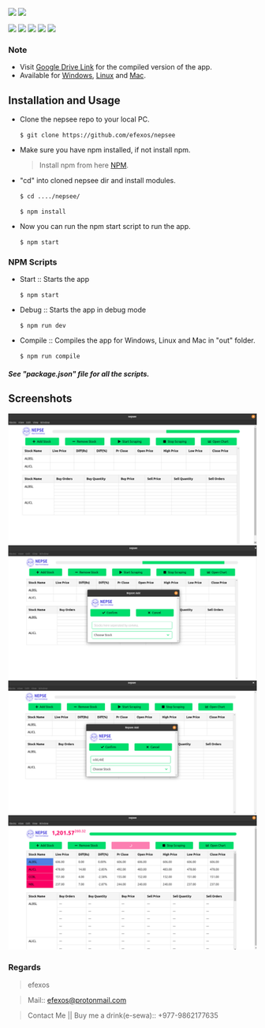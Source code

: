 ![](https://img.shields.io/badge/efexos-nepsee-brightgreen)
![](https://img.shields.io/badge/version-2.1.4-purple)

![](https://img.shields.io/badge/-Electron-blue)
![](https://img.shields.io/badge/-Javascript-orange)
![](https://img.shields.io/badge/-HTML-red)
![](https://img.shields.io/badge/-NPM-blueviolet)
![](https://img.shields.io/badge/-Node-ff68b4)

### Note
   - Visit [Google Drive Link](https://drive.google.com/drive/folders/1BiMXNkvClyFFvJmoSuCYRO4m72AWJv8X?usp=sharing) for the compiled version of the app.
   - Available for [Windows](https://drive.google.com/file/d/1W_ZcPSZtJbqnnuzyPOO7goiHK_eeVnz1/view?usp=sharing), [Linux](https://drive.google.com/file/d/12sacPfHWOA1oW_pLv51GECU7dXPTm4P0/view?usp=sharing) and [Mac](https://drive.google.com/file/d/1itZhWu4lutewdK3laV8yYCscsJ6sJZYd/view?usp=sharing). 

## Installation and Usage
   - Clone the nepsee repo to your local PC.
   
      `$ git clone https://github.com/efexos/nepsee`
 
   - Make sure you have npm installed, if not install npm.
      > Install npm from here [NPM](https://www.npmjs.com/get-npm).
   - "cd" into cloned nepsee dir and install modules.
   
      `$ cd ..../nepsee/`

      `$ npm install`
 
   - Now you can run the npm start script to run the app.
 
      `$ npm start`

### NPM Scripts
   - Start :: Starts the app

      `$ npm start`
      
   - Debug :: Starts the app in debug mode
   
      `$ npm run dev`
      
   - Compile :: Compiles the app for Windows, Linux and Mac in "out" folder.
      
      `$ npm run compile`

##### See "package.json" file for all the scripts.

## Screenshots
![](https://github.com/efexos/nepsee/blob/master/screenshots/sc1.png)
![](https://github.com/efexos/nepsee/blob/master/screenshots/sc2.png)
![](https://github.com/efexos/nepsee/blob/master/screenshots/sc3.png)
![](https://github.com/efexos/nepsee/blob/master/screenshots/sc4.png)

### Regards
   > efexos

   > Mail:: efexos@protonmail.com

   > Contact Me || Buy me a drink(e-sewa):: +977-9862177635 